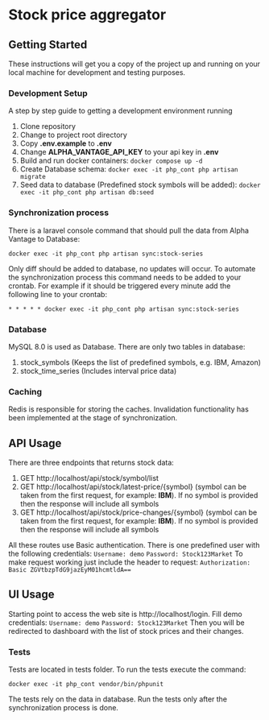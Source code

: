 # Stock price aggregator


## Getting Started

These instructions will get you a copy of the project up and running on your local machine for development and testing purposes.


### Development Setup

A step by step guide to getting a development environment running

 1. Clone repository
 2. Change to project root directory
 3. Copy **.env.example** to **.env**
 4. Change **ALPHA_VANTAGE_API_KEY** to your api key in  **.env**
 5. Build and run docker containers: `docker compose up -d`
 6. Create Database schema: `docker exec -it php_cont php artisan migrate`
 7. Seed data to database (Predefined stock symbols will be added): `docker exec -it php_cont php artisan db:seed`
 
### Synchronization process

There is a laravel console command that should pull the data from Alpha Vantage to Database:

`docker exec -it php_cont php artisan sync:stock-series`
    
Only diff should be added to database, no updates will occur.
To automate the synchronization process this command needs to be added to your crontab. 
For example if it should be triggered every minute add the following line to your crontab:

`* * * * * docker exec -it php_cont php artisan sync:stock-series`

### Database
MySQL 8.0 is used as Database. There are only two tables in database:
1. stock_symbols  (Keeps the list of predefined symbols, e.g. IBM, Amazon)
2. stock_time_series  (Includes interval price data)

### Caching
Redis is responsible for storing the caches. Invalidation functionality has been implemented at the stage of synchronization.  

## API Usage

There are three endpoints that returns stock data:
   1. GET http://localhost/api/stock/symbol/list
   2. GET http://localhost/api/stock/latest-price/{symbol}  (symbol can be taken from the first request, for example: **IBM**). 
   If no symbol is provided then the response will include all symbols
   3. GET http://localhost/api/stock/price-changes/{symbol}  (symbol can be taken from the first request, for example: **IBM**).
      If no symbol is provided then the response will include all symbols

All these routes use Basic authentication. There is one predefined user with the following credentials:
    `Username: demo`
    `Password: Stock123Market`
To make request working just include the header to request:
    `Authorization: Basic ZGVtbzpTdG9jazEyM01hcmtldA==`

## UI Usage

Starting point to access the web site is http://localhost/login. Fill demo credentials:
`Username: demo`
`Password: Stock123Market`
Then you will be redirected to dashboard with the list of stock prices and their changes. 

### Tests
Tests are located in tests folder. To run the tests execute the command:

   `docker exec -it php_cont vendor/bin/phpunit`

The tests rely on the data in database. Run the tests only after the synchronization process is done.
